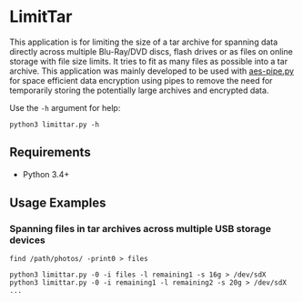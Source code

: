 # LimitTar
This application is for limiting the size of a tar archive for spanning data
directly across multiple Blu-Ray/DVD discs, flash drives or as files on
online storage with file size limits. It tries to fit as many files as possible
into a tar archive. This application was mainly developed to be used with
[aes-pipe.py](https://github.com/2sh/aes-pipe.py) for space efficient data
encryption using pipes to remove the need for temporarily storing the
potentially large archives and encrypted data.

Use the ```-h``` argument for help:
```
python3 limittar.py -h
```

## Requirements
* Python 3.4+

## Usage Examples

### Spanning files in tar archives across multiple USB storage devices
```
find /path/photos/ -print0 > files

python3 limittar.py -0 -i files -l remaining1 -s 16g > /dev/sdX
python3 limittar.py -0 -i remaining1 -l remaining2 -s 20g > /dev/sdX
...
```

